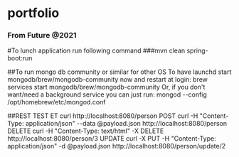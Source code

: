 # portfolio
### From Future @2021

#To lunch application run following command 
###mvn clean spring-boot:run

##To run mongo db community or similar for other OS
To have launchd start mongodb/brew/mongodb-community now and restart at login:
  brew services start mongodb/brew/mongodb-community
Or, if you don't want/need a background service you can just run:
  mongod --config /opt/homebrew/etc/mongod.conf


##REST TEST
ET
curl http://localhost:8080/person
POST
curl -H "Content-Type: application/json" --data @payload.json http://localhost:8080/person
DELETE
curl -H "Content-Type: text/html"  -X DELETE http://localhost:8080/person/3
UPDATE
curl -X PUT -H "Content-Type: application/json" -d @payload.json http://localhost:8080/person/update/2


